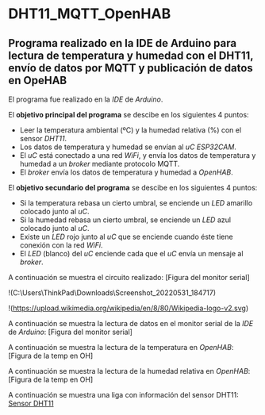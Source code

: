 # DHT11_MQTT_OpenHAB

## Programa realizado en la IDE de Arduino para lectura de temperatura y humedad con el DHT11, envío de datos por MQTT y publicación de datos en OpeHAB

El programa fue realizado en la *IDE* de *Arduino*.

El **objetivo principal del programa** se descibe en los siguientes 4 puntos:
 * Leer la temperatura ambiental (ºC) y la humedad relativa (%) con el sensor *DHT11*.
 * Los datos de temperatura y humedad se envían al *uC ESP32CAM*.
 * El *uC* está conectado a una red *WiFi*, y envía los datos de temperatura y humedad a un *broker* mediante protocolo MQTT.
 * El *broker* envía los datos de temperatura y humedad a *OpenHAB*.

El **objetivo secundario del programa** se descibe en los siguientes 4 puntos:
 * Si la temperatura rebasa un cierto umbral, se enciende un *LED* amarillo colocado junto al *uC*.
 * Si la humedad rebasa un cierto umbral, se enciende un *LED* azul colocado junto al *uC*.
 * Existe un *LED* rojo junto al *uC* que se enciende cuando éste tiene conexión con la red *WiFi*.
 * El *LED* (blanco) del *uC* enciende cada que el *uC* envía un mensaje al *broker*.

A continuación se muestra el circuito realizado:
[Figura del monitor serial]

!(C:\Users\ThinkPad\Downloads\Screenshot_20220531_184717)

!(https://upload.wikimedia.org/wikipedia/en/8/80/Wikipedia-logo-v2.svg)

A continuación se muestra la lectura de datos en el monitor serial de la *IDE* de *Arduino*:
[Figura del monitor serial]

A continuación se muestra la lectura de la temperatura en *OpenHAB*:
[Figura de la temp en OH]

A continuación se muestra la lectura de la humedad relativa en *OpenHAB*:
[Figura de la temp en OH]

A continuación se muestra una liga con información del sensor DHT11: [Sensor DHT11](https://naylampmechatronics.com/sensores-temperatura-y-humedad/57-sensor-de-temperatura-y-humedad-relativa-dht11.html)




